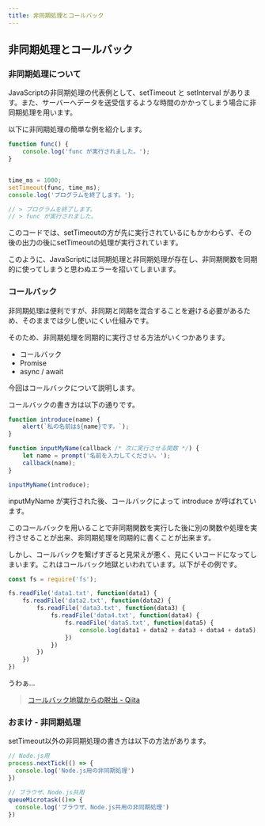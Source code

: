 ```yaml
---
title: 非同期処理とコールバック
---
```


## 非同期処理とコールバック

### 非同期処理について

JavaScriptの非同期処理の代表例として、setTimeout と setInterval があります。また、サーバーへデータを送受信するような時間のかかってしまう場合に非同期処理を用います。

以下に非同期処理の簡単な例を紹介します。

```javascript
function func() {
    console.log('func が実行されました。');
}


time_ms = 1000;
setTimeout(func, time_ms);
console.log('プログラムを終了します。');

// > プログラムを終了します。
// > func が実行されました。
```
このコードでは、setTimeoutの方が先に実行されているにもかかわらず、その後の出力の後にsetTimeoutの処理が実行されています。

このように、JavaScriptには同期処理と非同期処理が存在し、非同期関数を同期的に使ってしまうと思わぬエラーを招いてしまいます。

### コールバック

非同期処理は便利ですが、非同期と同期を混合することを避ける必要があるため、そのままでは少し使いにくい仕組みです。

そのため、非同期処理を同期的に実行させる方法がいくつかあります。

- コールバック
- Promise
- async / await

今回はコールバックについて説明します。

コールバックの書き方は以下の通りです。

```javascript
function introduce(name) {
    alert(`私の名前は${name}です。`);
}

function inputMyName(callback /* 次に実行させる関数 */) {
    let name = prompt('名前を入力してください。');
    callback(name);
}

inputMyName(introduce);
```

inputMyName が実行された後、コールバックによって introduce が呼ばれています。

このコールバックを用いることで非同期関数を実行した後に別の関数や処理を実行させることが出来、非同期処理を同期的に書くことが出来ます。

しかし、コールバックを繋げすぎると見栄えが悪く、見にくいコードになってしまいます。これはコールバック地獄といわれています。以下がその例です。

```javascript
const fs = require('fs');

fs.readFile('data1.txt', function(data1) {
    fs.readFile('data2.txt', function(data2) {
        fs.readFile('data3.txt', function(data3) {
            fs.readFile('data4.txt', function(data4) {
                fs.readFile('data5.txt', function(data5) {
                    console.log(data1 + data2 + data3 + data4 + data5);
                })
            })
        })
    })
})
```

うわぁ...

> [コールバック地獄からの脱出 - Qiita](https://qiita.com/umeko2015/items/2fdb2785eac8f4117f23)

### おまけ - 非同期処理

setTimeout以外の非同期処理の書き方は以下の方法があります。

```javascript
// Node.js用
process.nextTick(() => {
  console.log('Node.js用の非同期処理')
})

// ブラウザ、Node.js共用
queueMicrotask(()=> {
  console.log('ブラウザ、Node.js共用の非同期処理')
})
```